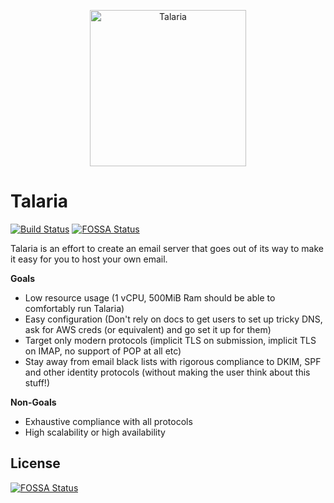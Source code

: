 <p align="center">
  <img src="./docs/assets/talaria.svg" alt="Talaria" width="250px"/>
</p>

# Talaria

[![Build Status][ci-badge]][ci-link]
[![FOSSA Status](https://app.fossa.com/api/projects/git%2Bgithub.com%2Ftalaria-mail%2Ftalaria.svg?type=shield)](https://app.fossa.com/projects/git%2Bgithub.com%2Ftalaria-mail%2Ftalaria?ref=badge_shield)

Talaria is an effort to create an email server that goes out of its way to make
it easy for you to host your own email.

**Goals**

- Low resource usage (1 vCPU, 500MiB Ram should be able to comfortably run Talaria)
- Easy configuration (Don't rely on docs to get users to set up tricky DNS, ask for AWS creds (or equivalent) and go set it up for them)
- Target only modern protocols (implicit TLS on submission, implicit TLS on IMAP, no support of POP at all etc)
- Stay away from email black lists with rigorous compliance to DKIM, SPF and other identity protocols (without making the user think about this stuff!)

**Non-Goals**

- Exhaustive compliance with all protocols
- High scalability or high availability

[ci-badge]: https://circleci.com/gh/talaria-mail/talaria.svg?style=shield
[ci-link]: https://circleci.com/gh/talaria-mail/talaria


## License
[![FOSSA Status](https://app.fossa.com/api/projects/git%2Bgithub.com%2Ftalaria-mail%2Ftalaria.svg?type=large)](https://app.fossa.com/projects/git%2Bgithub.com%2Ftalaria-mail%2Ftalaria?ref=badge_large)